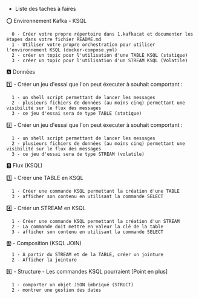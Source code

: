 * Liste des taches à faires 

:o: Environnement Kafka - KSQL
```
  0 - Créer votre propre répertoire dans 1.kafkacat et documenter les étapes dans votre fichier README.md
  1 - Utiliser votre propre orchestration pour utiliser l'environnement KSQL (docker-compose.yml)
  2 - créer un topic pour l'utilisation d'une TABLE KSQL (statique)
  3 - créer un topic pour l'utilisation d'un STREAM KSQL (Volatile)
```

:a: Données

:one: - Créer un jeu d'essai que l'on peut éxecuter à souhait comportant :
```
  1 - un shell script permettant de lancer les messages
  2 - plusieurs fichiers de données (au moins cinq) permettant une visibilité sur le flux des messages
  3 - ce jeu d'essai sera de type TABLE (statique)
```

:two: - Créer un jeu d'essai que l'on peut éxecuter à souhait comportant :
```
  1 - un shell script permettant de lancer les messages
  2 - plusieurs fichiers de données (au moins cinq) permettant une visibilité sur le flux des messages
  3 - ce jeu d'essai sera de type STREAM (volatile)
```

:b: Flux (KSQL)

:three: - Créer une TABLE en KSQL
```
  1 - Créer une commande KSQL permettant la création d'une TABLE
  3 - afficher son contenu en utilisant la commande SELECT
```

:four: - Créer un STREAM en KSQL
```
  1 - Créer une commande KSQL permettant la création d'un STREAM
  2 - La commande doit mettre en valeur la clé de la table
  3 - afficher son contenu en utilisant la commande SELECT
```

:ab: - Composition (KSQL JOIN)
```
  1 - À partir du STREAM et de la TABLE, créer un jointure
  2 - Afficher la jointure
```

:five: - Structure - Les commandes KSQL pourraient [Point en plus]
```
  1 - comporter un objet JSON imbriqué (STRUCT) 
  2 - montrer une gestion des dates
```
